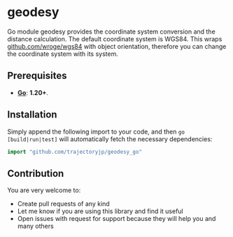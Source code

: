 # geodesy

Go module geodesy provides the coordinate system conversion and the distance calculation.
The default coordinate system is WGS84.
This wraps [github.com/wroge/wgs84](github.com/wroge/wgs84) with object orientation,
therefore you can change the coordinate system with its system.

## Prerequisites

- **[Go](https://go.dev)**: **1.20+**.

## Installation

Simply append the following import to your code, and then `go [build|run|test]`
will automatically fetch the necessary dependencies:

```go
import "github.com/trajectoryjp/geodesy_go"
```

## Contribution

You are very welcome to:

- Create pull requests of any kind
- Let me know if you are using this library and find it useful
- Open issues with request for support because they will help you and many others
